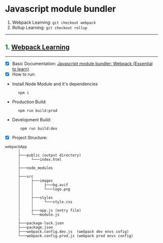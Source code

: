 # Javascript module bundler

1. Webpack Learning: `git checkout webpack`
2. Rollup Learning: `git checkout rollup`

---

## <span style="color:green">**1. [Webpack Learning](https://webpack.js.org/concepts/)**<span>
---


 - [x] Basic Documentation: [Javascript module bundler: Webpack (Essential to learn)]()
 - [x] How to run:
 -  Install Node Module and it's dependencies
  ```
        npm i
  ```
  - Production Build:
  ```
        npm run build:prod
  ```
 - Development Build:
 ```
        npm run build:dev
 ```

 - [x] Project Structure:

```
webpackApp
      │
      ├───public (output directory)
      │     └───index.html
      │
      ├───node_modules
      │
      ├───src
      │     ├───images
      │     │     ├───bg.avif
      │     │     └───logo.png
      │     │
      │     ├───styles
      │     │     └───style.css
      │     │
      │     ├───app.js (entry file)
      |     └───module.js
      |
      ├───package-lock.json
      ├───package.json
      ├───webpack.config.dev.js  (webpack dev envs cofig)
      └───webpack.config.prod.js (webpack prod envs config)
```
